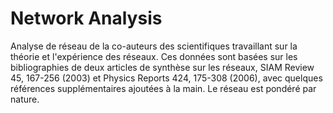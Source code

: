 # Network Analysis
Analyse de réseau de la co-auteurs des scientifiques travaillant sur la théorie et l'expérience des réseaux. Ces données sont basées sur les bibliographies de deux articles de synthèse sur les réseaux, SIAM Review 45, 167-256 (2003) et Physics Reports 424, 175-308 (2006), avec quelques références supplémentaires ajoutées à la main. Le réseau est pondéré par nature.
